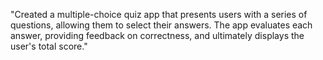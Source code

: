 "Created a multiple-choice quiz app that presents users with a series of questions, allowing them to select their answers. The app evaluates each answer, providing feedback on correctness, and ultimately displays the user's total score."
